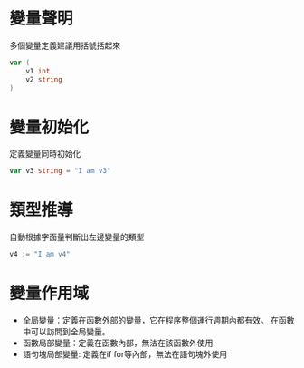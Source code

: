 
# 變量聲明
多個變量定義建議用括號括起來  

```go  
var (
	v1 int
	v2 string
)
```

# 變量初始化
定義變量同時初始化

```go  
var v3 string = "I am v3"
```

# 類型推導
自動根據字面量判斷出左邊變量的類型  

```go  
v4 := "I am v4"
```
           
# 變量作用域
- 全局變量：定義在函數外部的變量，它在程序整個運行週期內都有效。 在函數中可以訪問到全局變量。
- 函數局部變量：定義在函數內部，無法在該函數外使用
- 語句塊局部變量: 定義在if for等內部，無法在語句塊外使用